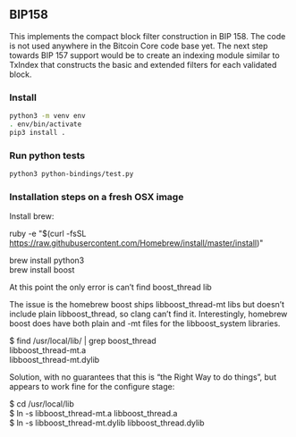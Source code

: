 ## BIP158

This implements the compact block filter construction in BIP 158. The code is not used anywhere in the Bitcoin Core code base yet. The next step towards BIP 157 support would be to create an indexing module similar to TxIndex that constructs the basic and extended filters for each validated block.

### Install

```bash
python3 -m venv env
. env/bin/activate
pip3 install .
```

### Run python tests

```bash
python3 python-bindings/test.py
```

### Installation steps on a fresh OSX image

Install brew:

ruby -e "$(curl -fsSL https://raw.githubusercontent.com/Homebrew/install/master/install)"

brew install python3  
brew install boost  

At this point the only error is can’t find boost_thread lib

The issue is the homebrew boost ships libboost_thread-mt libs but doesn’t include plain libboost_thread, so clang can’t find it. Interestingly, homebrew boost does have both plain and -mt files for the libboost_system libraries.

$ find /usr/local/lib/ | grep boost_thread  
libboost_thread-mt.a  
libboost_thread-mt.dylib  

Solution, with no guarantees that this is “the Right Way to do things”, but appears to work fine for the configure stage:

$ cd /usr/local/lib  
$ ln -s libboost_thread-mt.a libboost_thread.a  
$ ln -s libboost_thread-mt.dylib libboost_thread.dylib  

